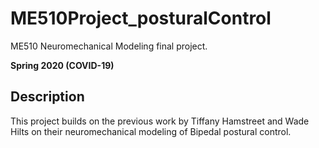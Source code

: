 # ME510Project_posturalControl
ME510 Neuromechanical Modeling final project. 

**Spring 2020 (COVID-19)**


## Description
This project builds on the previous work by Tiffany Hamstreet and Wade Hilts on their neuromechanical modeling of Bipedal postural control.



